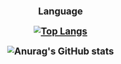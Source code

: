 
<h2 align="center"> Language </center>

<p align="center">
  
[![Top Langs](https://github-readme-stats.vercel.app/api/top-langs/?username=khc41&layout=compact)](https://github.com/anuraghazra/github-readme-stats)
  
</p>

<p align="center">
  
![Anurag's GitHub stats](https://github-readme-stats.vercel.app/api?username=khc41&show_icons=true&theme=dracula)
  
</p>


<br>
<br>

